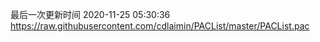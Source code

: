 最后一次更新时间 2020-11-25 05:30:36
https://raw.githubusercontent.com/cdlaimin/PACList/master/PACList.pac

